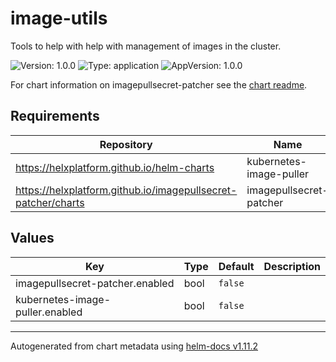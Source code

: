 # image-utils

Tools to help with help with management of images in the cluster.

![Version: 1.0.0](https://img.shields.io/badge/Version-1.0.0-informational?style=flat-square) ![Type: application](https://img.shields.io/badge/Type-application-informational?style=flat-square) ![AppVersion: 1.0.0](https://img.shields.io/badge/AppVersion-1.0.0-informational?style=flat-square)

For chart information on imagepullsecret-patcher see the [chart readme](https://github.com/helxplatform/imagepullsecret-patcher/tree/master/helm).

## Requirements

| Repository | Name | Version |
|------------|------|---------|
| https://helxplatform.github.io/helm-charts | kubernetes-image-puller | 1.0.0 |
| https://helxplatform.github.io/imagepullsecret-patcher/charts | imagepullsecret-patcher | 0.1.4 |

## Values

| Key | Type | Default | Description |
|-----|------|---------|-------------|
| imagepullsecret-patcher.enabled | bool | `false` |  |
| kubernetes-image-puller.enabled | bool | `false` |  |

----------------------------------------------
Autogenerated from chart metadata using [helm-docs v1.11.2](https://github.com/norwoodj/helm-docs/releases/v1.11.2)
